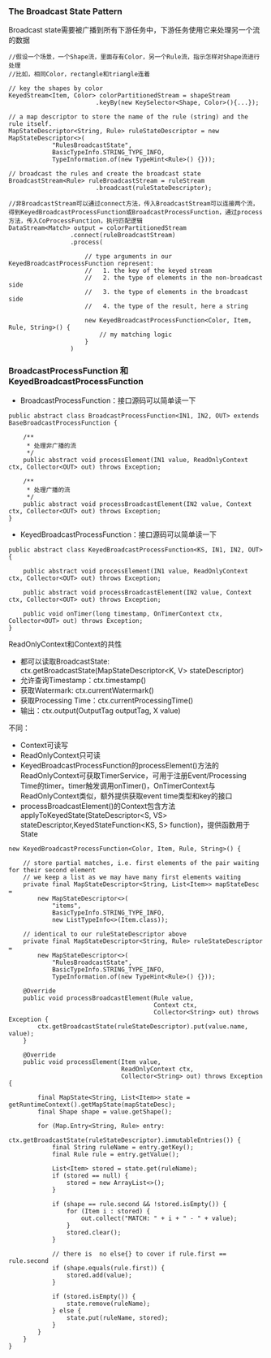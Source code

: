 ### The Broadcast State Pattern
Broadcast state需要被广播到所有下游任务中，下游任务使用它来处理另一个流的数据
```
//假设一个场景，一个Shape流，里面存有Color，另一个Rule流，指示怎样对Shape流进行处理
//比如，相同Color，rectangle和triangle连着

// key the shapes by color
KeyedStream<Item, Color> colorPartitionedStream = shapeStream
                        .keyBy(new KeySelector<Shape, Color>(){...});
                        
// a map descriptor to store the name of the rule (string) and the rule itself.
MapStateDescriptor<String, Rule> ruleStateDescriptor = new MapStateDescriptor<>(
			"RulesBroadcastState",
			BasicTypeInfo.STRING_TYPE_INFO,
			TypeInformation.of(new TypeHint<Rule>() {}));
		
// broadcast the rules and create the broadcast state
BroadcastStream<Rule> ruleBroadcastStream = ruleStream
                        .broadcast(ruleStateDescriptor);
                        
//非BroadcastStream可以通过connect方法，传入BroadcastStream可以连接两个流，得到KeyedBroadcastProcessFunction或BroadcastProcessFunction，通过process方法，传入CoProcessFunction，执行匹配逻辑
DataStream<Match> output = colorPartitionedStream
                 .connect(ruleBroadcastStream)
                 .process(
                     
                     // type arguments in our KeyedBroadcastProcessFunction represent: 
                     //   1. the key of the keyed stream
                     //   2. the type of elements in the non-broadcast side
                     //   3. the type of elements in the broadcast side
                     //   4. the type of the result, here a string
                     
                     new KeyedBroadcastProcessFunction<Color, Item, Rule, String>() {
                         // my matching logic
                     }
                 )
```

### BroadcastProcessFunction  和 KeyedBroadcastProcessFunction
+ BroadcastProcessFunction：接口源码可以简单读一下
```
public abstract class BroadcastProcessFunction<IN1, IN2, OUT> extends BaseBroadcastProcessFunction {

    /**
     * 处理非广播的流
     */
    public abstract void processElement(IN1 value, ReadOnlyContext ctx, Collector<OUT> out) throws Exception;

    /**
     * 处理广播的流
     */
    public abstract void processBroadcastElement(IN2 value, Context ctx, Collector<OUT> out) throws Exception;
}
```
+ KeyedBroadcastProcessFunction：接口源码可以简单读一下
```
public abstract class KeyedBroadcastProcessFunction<KS, IN1, IN2, OUT> {

    public abstract void processElement(IN1 value, ReadOnlyContext ctx, Collector<OUT> out) throws Exception;

    public abstract void processBroadcastElement(IN2 value, Context ctx, Collector<OUT> out) throws Exception;

    public void onTimer(long timestamp, OnTimerContext ctx, Collector<OUT> out) throws Exception;
}
```

ReadOnlyContext和Context的共性

+ 都可以读取BroadcastState: ctx.getBroadcastState(MapStateDescriptor<K, V> stateDescriptor)
+ 允许查询Timestamp：ctx.timestamp()
+ 获取Watermark: ctx.currentWatermark()
+ 获取Processing Time：ctx.currentProcessingTime()
+ 输出：ctx.output(OutputTag<X> outputTag, X value)

不同：

+ Context可读写
+ ReadOnlyContext只可读
+ KeyedBroadcastProcessFunction的processElement()方法的ReadOnlyContext可获取TimerService，可用于注册Event/Processing Time的timer。timer触发调用onTimer()，OnTimerContext与ReadOnlyContext类似，额外提供获取event time类型和key的接口
+ processBroadcastElement()的Context包含方法applyToKeyedState(StateDescriptor<S, VS> stateDescriptor,KeyedStateFunction<KS, S> function)，提供函数用于State

```
new KeyedBroadcastProcessFunction<Color, Item, Rule, String>() {

    // store partial matches, i.e. first elements of the pair waiting for their second element
    // we keep a list as we may have many first elements waiting
    private final MapStateDescriptor<String, List<Item>> mapStateDesc =
	    new MapStateDescriptor<>(
	        "items",
	        BasicTypeInfo.STRING_TYPE_INFO, 
	        new ListTypeInfo<>(Item.class));

    // identical to our ruleStateDescriptor above
    private final MapStateDescriptor<String, Rule> ruleStateDescriptor = 
        new MapStateDescriptor<>(
    	    "RulesBroadcastState",
    		BasicTypeInfo.STRING_TYPE_INFO,
    		TypeInformation.of(new TypeHint<Rule>() {}));

	@Override
	public void processBroadcastElement(Rule value, 
	                                    Context ctx, 
	                                    Collector<String> out) throws Exception {
	    ctx.getBroadcastState(ruleStateDescriptor).put(value.name, value);
	}

	@Override
	public void processElement(Item value, 
	                           ReadOnlyContext ctx, 
	                           Collector<String> out) throws Exception {

        final MapState<String, List<Item>> state = getRuntimeContext().getMapState(mapStateDesc);
        final Shape shape = value.getShape();
    
        for (Map.Entry<String, Rule> entry: 
                ctx.getBroadcastState(ruleStateDescriptor).immutableEntries()) {
            final String ruleName = entry.getKey();
            final Rule rule = entry.getValue();
    
            List<Item> stored = state.get(ruleName);
            if (stored == null) {
                stored = new ArrayList<>();
            }
    
            if (shape == rule.second && !stored.isEmpty()) {
                for (Item i : stored) {
                    out.collect("MATCH: " + i + " - " + value);
                }
                stored.clear();
            }
    
            // there is  no else{} to cover if rule.first == rule.second
            if (shape.equals(rule.first)) {
                stored.add(value);
            }
    
            if (stored.isEmpty()) {
                state.remove(ruleName);
            } else {
                state.put(ruleName, stored);
            }
        }
	}
}
```